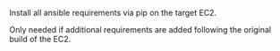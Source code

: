 Install all ansible requirements via pip on the target EC2.

Only needed if additional requirements are added following the original build of the EC2.
